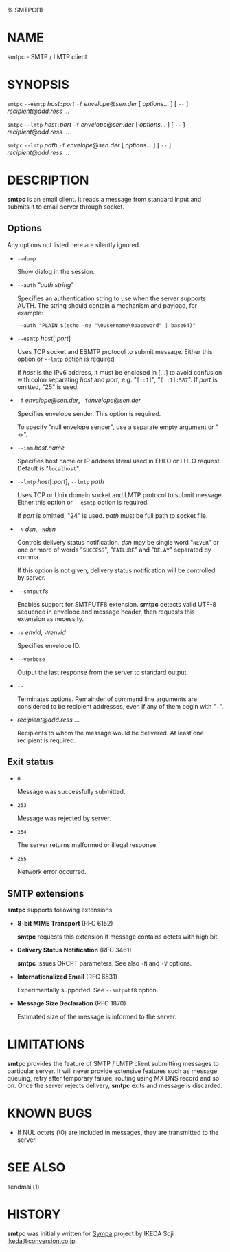 % SMTPC(1)

# NAME

smtpc - SMTP / LMTP client

# SYNOPSIS

`smtpc` `--esmtp` _host_`:`_port_ `-f` _envelope_@_sen.der_
[ _options_... ] [ `--` ] _recipient_@_add.ress_ ...

`smtpc` `--lmtp` _host_`:`_port_ `-f` _envelope_@_sen.der_
[ _options_... ] [ `--` ] _recipient_@_add.ress_ ...

`smtpc` `--lmtp` _path_ `-f` _envelope_@_sen.der_
[ _options_... ] [ `--` ] _recipient_@_add.ress_ ...

# DESCRIPTION

**smtpc** is an email client.
It reads a message from standard input and submits it to email server through
socket.

## Options

Any options not listed here are silently ignored.

* `--dump`

    Show dialog in the session.

* `--auth` _"auth string"_

    Specifies an authentication string to use when the server supports
    AUTH. The string should contain a mechanism and payload, for example:

    `--auth "PLAIN $(echo -ne "\0username\0password" | base64)"`

* `--esmtp` _host_[:_port_]

    Uses TCP socket and ESMTP protocol to submit message.
    Either this option or `--lmtp` option is required.

    If _host_ is the IPv6 address, it must be enclosed in [...]
    to avoid confusion with colon separating _host_ and _port_,
    e.g. "`[::1]`", "`[::1]:587`".
    If _port_ is omitted, "25" is used.

* `-f` _envelope_@_sen.der_, `-f`_envelope_@_sen.der_

    Specifies envelope sender.
    This option is required.

    To specify "null envelope sender", use a separate empty argument or "`<>`".

* `--iam` _host.name_

    Specifies host name or IP address literal used in EHLO or LHLO request.
    Default is "`localhost`".

* `--lmtp` _host_[:_port_], `--lmtp` _path_

    Uses TCP or Unix domain socket and LMTP protocol to submit message.
    Either this option or `--esmtp` option is required.

    If _port_ is omitted, "24" is used.
    _path_ must be full path to socket file.

* `-N` _dsn_, `-N`_dsn_

    Controls delivery status notification.
    _dsn_ may be single word "`NEVER`" or one or more of words "`SUCCESS`",
    "`FAILURE`" and "`DELAY`" separated by comma.

    If this option is not given, delivery status notification will be controlled
    by server.

* `--smtputf8`

    Enables support for SMTPUTF8 extension.
    **smtpc** detects valid UTF-8 sequence in envelope and message header,
    then requests this extension as necessity.

* `-V` _envid_, `-V`_envid_

    Specifies envelope ID.

* `--verbose`

    Output the last response from the server to standard output.

* `--`

    Terminates options.
    Remainder of command line arguments are considered to be recipient
    addresses, even if any of them begin with "`-`".

* _recipient_@_add.ress_ ...

    Recipients to whom the message would be delivered.
    At least one recipient is required.

## Exit status

* `0`

    Message was successfully submitted.

* `253`

    Message was rejected by server.

* `254`

    The server returns malformed or illegal response.

* `255`

    Network error occurred.

## SMTP extensions

**smtpc** supports following extensions.

* **8-bit MIME Transport** (RFC 6152)

    **smtpc** requests this extension if message contains octets with high bit.

* **Delivery Status Notification** (RFC 3461)

    **smtpc** issues ORCPT parameters.
    See also `-N` and `-V` options.

* **Internationalized Email** (RFC 6531)

    Experimentally supported.
    See `--smtputf8` option.

* **Message Size Declaration** (RFC 1870)

    Estimated size of the message is informed to the server.

# LIMITATIONS

**smtpc** provides the feature of SMTP / LMTP client submitting messages
to particular server.
It will never provide extensive features such as message queuing, retry after
temporary failure, routing using MX DNS record and so on.
Once the server rejects delivery, **smtpc** exits and message is discarded.

# KNOWN BUGS

  * If NUL octets (\\0) are included in messages, they are transmitted to the
    server.

# SEE ALSO

sendmail(1)

# HISTORY

**smtpc** was initially written for [Sympa](https://www.sympa.org/) project by
IKEDA Soji <ikeda@conversion.co.jp>.

